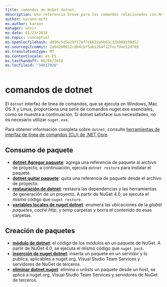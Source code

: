 ```yaml
---
title: comandos de NuGet dotnet.
description: Una referencia breve para los comandos relacionados con NuGet mediante la interfaz de línea de comandos de dotnet.
author: karann-msft
ms.author: karann
manager: unnir
ms.date: 01/23/2018
ms.topic: conceptual
ms.openlocfilehash: dd30c5d5e29ff7ef7c6622a9b93c32b908198d52
ms.sourcegitcommit: 2a6d200012cdb4cbf5ab1264f12fecf9ae12d769
ms.translationtype: MT
ms.contentlocale: es-ES
ms.lasthandoff: 06/06/2018
ms.locfileid: "34817026"
---
```

# <a name="dotnet-commands"></a>comandos de dotnet

El `dotnet` interfaz de línea de comandos, que se ejecuta en Windows, Mac OS X y Linux, proporciona una serie de comandos nuget.exe esenciales, como se muestra a continuación. Si dotnet satisface sus necesidades, no es necesario utilizar `nuget.exe`.

Para obtener información completa sobre `dotnet`, consulte [herramientas de interfaz de línea de comandos (CLI) de .NET Core](/dotnet/core/tools/?tabs=netcore2x).

## <a name="package-consumption"></a>Consumo de paquete

- [**dotnet Agregar paquete**](/dotnet/core/tools/dotnet-add-package): agrega una referencia de paquete al archivo de proyecto, a continuación, ejecuta `dotnet restore` para instalar el paquete.
- [**dotnet quitar paquete**](/dotnet/core/tools/dotnet-remove-package): quita una referencia de paquete desde el archivo de proyecto.
- [**restauración de dotnet**](/dotnet/core/tools/dotnet-restore?tabs=netcore2x): restaura las dependencias y las herramientas de generación de un proyecto. A partir de NuGet 4.0, se ejecuta el mismo código que `nuget restore`.
- [**variables locales de nuget dotnet**](/dotnet/core/tools/dotnet-nuget-locals): enumera las ubicaciones de la *global paquetes*, *caché http*, y *temp* carpetas y borra el contenido de esas carpetas.

## <a name="package-creation"></a>Creación de paquetes

- [**módulo de dotnet**](/dotnet/core/tools/dotnet-pack?tabs=netcore2x): el código de los módulos en un paquete de NuGet. A partir de NuGet 4.0, se ejecuta el mismo código que `nuget pack`.
- [**inserción de nuget dotnet**](/dotnet/core/tools/dotnet-nuget-push): inserta un paquete en un servidor y lo publica, aplicables a nuget.org, Visual Studio Team Services y servidores de NuGet de terceros.
- [**eliminar dotnet nuget**](/dotnet/core/tools/dotnet-nuget-delete): elimina o unlists un paquete desde un host, se aplica a nuget.org, Visual Studio Team Services y servidores de NuGet de terceros.
